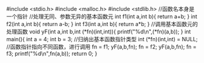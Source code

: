 #include <stdio.h>
#include <malloc.h>
#include <stdlib.h>
//函数名本身是一个指针
//处理无同、参数无异的基本函数元
int f1(int a,int b){
	return a+b;
}
int f2(int a,int b){
	return a-b;
}
int f3(int a,int b){
	return a*b;
}
//调用基本函数元的处理函数
void yF(int a,int b,int (*fn)(int,int)){
	printf("%d\n",(*fn)(a,b));
}
int main(){
	int a = 4;
	int b = 3;
	//归纳出基本函数指针类型
	int (*fn)(int,int) = NULL;
	//函数指针指向不同函数，进行调用
	fn = f1;
	yF(a,b,fn);
	fn = f2;
	yF(a,b,fn);
	fn = f3;
	printf("%d\n",fn(a,b));
	return 0;
}
